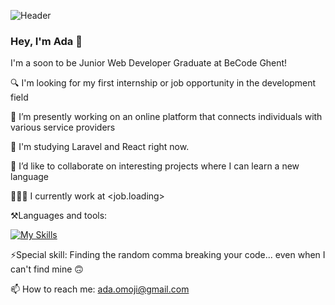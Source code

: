 ![Header](./github-banner.png)

### Hey, I'm Ada 👋

I'm a soon to be Junior Web Developer Graduate at BeCode Ghent!

🔍 I'm looking for my first internship or job opportunity in the development field

🔭 I’m presently working on an online platform that connects individuals with various service providers

🌱 I'm studying Laravel and React right now.

👯 I’d like to collaborate on interesting projects where I can learn a new language

👩🏾‍💻 I currently work at <job.loading>

⚒️Languages and tools: 

[![My Skills](https://skillicons.dev/icons?i=html,js,css,laravel,mysql,php,vscode,sql,mysql,github&theme=light)](https://skillicons.dev)

⚡Special skill: Finding the random comma breaking your code... even when I can't find mine 🙃
<!-- even if I can't find mine, I can crack your code by locating the random comma. -->
📫 How to reach me: ada.omoji@gmail.com

<!-- 📄 Here's my Resume -->